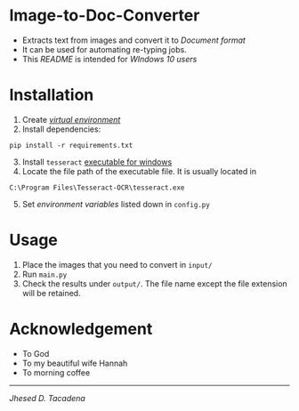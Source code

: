 # Image-to-Doc-Converter
* Extracts text from images and convert it to _Document format_
* It can be used for automating re-typing jobs.
* This _README_ is intended for _WIndows 10 users_

# Installation
1. Create [_virtual environment_](https://medium.com/@dev.jhesed/how-to-install-and-setup-pycharm-and-venv-in-windows-10-d4af56399b00)
2. Install dependencies:
```
pip install -r requirements.txt
```
3. Install `tesseract`  [executable for windows](https://github.com/UB-Mannheim/tesseract/wiki)
4. Locate the file path of the executable file. It is usually located in
```
C:\Program Files\Tesseract-OCR\tesseract.exe
```
5. Set _environment variables_ listed down in `config.py`

# Usage
1. Place the images that you need to convert in `input/`
2. Run `main.py`
3. Check the results under `output/`. The file name except the file extension will be retained.

# Acknowledgement
* To God
* To my beautiful wife Hannah
* To morning coffee


_____
_Jhesed D. Tacadena_
